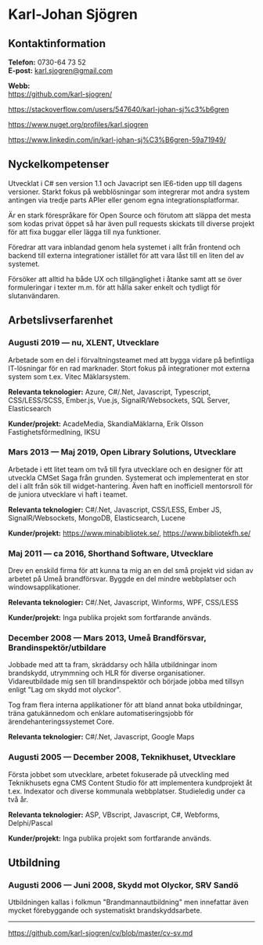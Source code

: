 # Karl-Johan Sjögren

## Kontaktinformation

**Telefon:** 0730-64 73 52  
**E-post:** karl.sjogren@gmail.com

**Webb:**  
https://github.com/karl-sjogren/

https://stackoverflow.com/users/547640/karl-johan-sj%c3%b6gren

https://www.nuget.org/profiles/karl.sjogren

https://www.linkedin.com/in/karl-johan-sj%C3%B6gren-59a71949/

## Nyckelkompetenser

Utvecklat i C# sen version 1.1 och Javacript sen IE6-tiden upp till dagens versioner. Starkt fokus på webblösningar som integrerar mot andra system antingen via tredje parts APIer eller genom egna integrationsplatformar.

Är en stark förespråkare för Open Source och förutom att släppa det mesta som kodas privat öppet så har även pull requests skickats till diverse projekt för att fixa buggar eller lägga till nya funktioner.

Föredrar att vara inblandad genom hela systemet i allt från frontend och backend till externa integrationer istället för att vara låst till en liten del av systemet.

Försöker att alltid ha både UX och tillgänglighet i åtanke samt att se över formuleringar i texter m.m. för att hålla saker enkelt och tydligt för slutanvändaren.

## Arbetslivserfarenhet

### Augusti 2019 &mdash; nu, XLENT, Utvecklare

Arbetade som en del i förvaltningsteamet med att bygga vidare på befintliga IT-lösningar för en rad marknader. Stort fokus på integrationer mot externa system som t.ex. Vitec Mäklarsystem.

**Relevanta teknologier:** Azure, C#/.Net, Javascript, Typescript, CSS/LESS/SCSS, Ember.js, Vue.js, SignalR/Websockets, SQL Server, Elasticsearch

**Kunder/projekt:** AcadeMedia, SkandiaMäklarna, Erik Olsson Fastighetsförmedlning, IKSU


### Mars 2013 &mdash; Maj 2019, Open Library Solutions, Utvecklare

Arbetade i ett litet team om två till fyra utvecklare och en designer för att utveckla CMSet Saga från grunden. Systemerat och implementerat en stor del i allt från sök till widget-hantering. Även haft en inofficiell mentorsroll för de juniora utvecklare vi haft i teamet.

**Relevanta teknologier:** C#/.Net, Javascript, CSS/LESS, Ember JS, SignalR/Websockets, MongoDB, Elasticsearch, Lucene

**Kunder/projekt:** https://www.minabibliotek.se/, https://www.bibliotekfh.se/


### Maj 2011 &mdash; ca 2016, Shorthand Software, Utvecklare

Drev en enskild firma för att kunna ta mig an en del små projekt vid sidan av arbetet på Umeå brandförsvar. Byggde en del mindre webbplatser och windowsapplikationer.

**Relevanta teknologier:** C#/.Net, Javascript, Winforms, WPF, CSS/LESS

**Kunder/projekt:** Inga publika projekt som fortfarande används.


### December 2008 &mdash; Mars 2013, Umeå Brandförsvar, Brandinspektör/utbildare

Jobbade med att ta fram, skräddarsy och hålla utbildningar inom brandskydd, utrymmning och HLR för diverse organisationer. Vidareutbildade mig sen till brandinspektör och började jobba med tillsyn enligt "Lag om skydd mot olyckor".

Tog fram flera interna applikationer för att bland annat boka utbildningar, träna gatukännedom och enklare automatiseringsjobb för ärendehanteringssystemet Core.

**Relevanta teknologier:** C#/.Net, Javascript, Google Maps


### Augusti 2005 &mdash; December 2008, Teknikhuset, Utvecklare

Första jobbet som utvecklare, arbetet fokuserade på utveckling med Teknikhusets egna CMS Content Studio för att implementera kundprojekt åt t.ex. Indexator och diverse kommunala webbplatser. Studieledig under ca två år.

**Relevanta teknologier:** ASP, VBscript, Javascript, C#, Webforms, Delphi/Pascal

**Kunder/projekt:** Inga publika projekt som fortfarande används.


## Utbildning

### Augusti 2006 &mdash; Juni 2008, Skydd mot Olyckor, SRV Sandö

Utbildningen kallas i folkmun "Brandmannautbildning" men innefattar även mycket förebyggande och systematiskt brandskyddsarbete.

---
https://github.com/karl-sjogren/cv/blob/master/cv-sv.md
